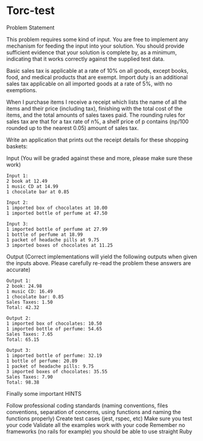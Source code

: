 # Torc-test
 
Problem Statement

This problem requires some kind of input. You are free to implement any mechanism for feeding the input into your solution. You should provide sufficient evidence that your solution is complete by, as a minimum, indicating that it works correctly against the supplied test data.

Basic sales tax is applicable at a rate of 10% on all goods, except books, food, and medical products that are exempt. Import duty is an additional sales tax applicable on all imported goods at a rate of 5%, with no exemptions.



When I purchase items I receive a receipt which lists the name of all the items and their price (including tax), finishing with the total cost of the items, and the total amounts of sales taxes paid. The rounding rules for sales tax are that for a tax rate of n%, a shelf price of p contains (np/100 rounded up to the nearest 0.05) amount of sales tax.



Write an application that prints out the receipt details for these shopping baskets:



Input (You will be graded against these and more, please make sure these work)


```
Input 1:
2 book at 12.49
1 music CD at 14.99
1 chocolate bar at 0.85
```
```
Input 2:
1 imported box of chocolates at 10.00
1 imported bottle of perfume at 47.50
```
```
Input 3:
1 imported bottle of perfume at 27.99
1 bottle of perfume at 18.99
1 packet of headache pills at 9.75
3 imported boxes of chocolates at 11.25
```

Output (Correct implementations will yield the following outputs when given the inputs above. Please carefully re-read the problem these answers are accurate)


```
Output 1:
2 book: 24.98
1 music CD: 16.49
1 chocolate bar: 0.85
Sales Taxes: 1.50
Total: 42.32
```
```
Output 2:
1 imported box of chocolates: 10.50
1 imported bottle of perfume: 54.65
Sales Taxes: 7.65
Total: 65.15
```
```
Output 3:
1 imported bottle of perfume: 32.19
1 bottle of perfume: 20.89
1 packet of headache pills: 9.75
3 imported boxes of chocolates: 35.55
Sales Taxes: 7.90
Total: 98.38
```

Finally some important HINTS

Follow professional coding standards (naming conventions, files conventions, separation of concerns, using functions and naming the functions properly)
Create test cases (jest, rspec, etc)
Make sure you test your code
Validate all the examples work with your code
Remember no frameworks (no rails for example) you should be able to use straight Ruby